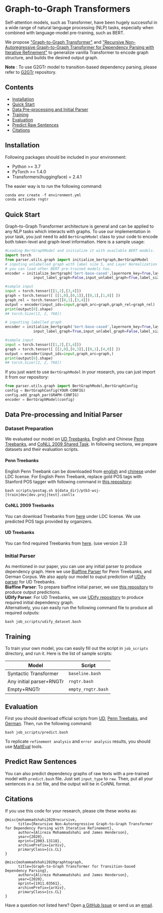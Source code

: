 Graph-to-Graph Transformers
=================

Self-attention models, such as Transformer, have been hugely successful in a wide
range of natural language processing (NLP) tasks, especially when combined with
language-model pre-training, such as BERT.

We propose ["Graph-to-Graph Transformer"](https://github.com/alirezamshi/G2GTr) and 
["Recursive Non-Autoregressive Graph-to-Graph Transformer for Dependency Parsing with Iterative Refinement"](https://arxiv.org/abs/2003.13118)
to generalize vanilla Transformer to encode graph structure, and builds the desired
output graph.

**Note** : To use G2GTr model to transition-based dependency parsing, please refer to [G2GTr](https://github.com/alirezamshi/G2GTr) repository.

Contents
---------------

- [Installation](#installation)
- [Quick Start](#othertasks)
- [Data Pre-processing and Initial Parser](#datapreprocessingandinitialparser)
- [Training](#training)
- [Evaluation](#evaluation)
- [Predict Raw Sentences](#predictraw)
- [Citations](#citations)

<a name="installation"/>  

Installation
--------------  
Following packages should be included in your environment:

- Python >= 3.7
- PyTorch >= 1.4.0
- Transformers(huggingface) = 2.4.1
  
The easier way is to run the following command:  

``` python 
conda env create -f environment.yml
conda activate rngtr
```

<a name="othertasks"/>  

Quick Start
-------------

Graph-to-Graph Transformer architecture is general and can be applied to
any NLP tasks which interacts with graphs. To use our implementation in your
task, you just need to add `BertGraphModel` class to your code to encode
both token-level and graph-level information. Here is a sample usage:

```python
#Loading BertGraphModel and initialize it with available BERT models.
import torch
from parser.utils.graph import initialize_bertgraph,BertGraphModel
# inputing unlabelled graph with label size 5, and Layer Normalization of key
# you can load other BERT pre-trained models too.
encoder = initialize_bertgraph('bert-base-cased',layernorm_key=True,layernorm_value=False,
             input_label_graph=False,input_unlabel_graph=True,label_size=5)

#sample input
input = torch.tensor([[1,2],[3,4]])
graph = torch.tensor([ [[1,0],[0,1]],[[0,1],[1,0]] ])
graph_rel = torch.tensor([[0,1],[3,4]])
output = encoder(input_ids=input,graph_arc=graph,graph_rel=graph_rel)
print(output[0].shape)
## torch.Size([2, 2, 768])

# inputting labelled graph
encoder = initialize_bertgraph('bert-base-cased',layernorm_key=True,layernorm_value=False,
             input_label_graph=True,input_unlabel_graph=False,label_size=5)

#sample input
input = torch.tensor([[1,2],[3,4]])
graph = torch.tensor([ [[2,0],[0,3]],[[0,1],[4,0]] ])
output = encoder(input_ids=input,graph_arc=graph,)
print(output[0].shape)
## torch.Size([2, 2, 768])
```
If you just want to use `BertGraphModel` in your research, you can just import it
from our repository:
```python
from parser.utils.graph import BertGraphModel,BertGraphConfig
config = BertGraphConfig(YOUR-CONFIG)
config.add_graph_par(GRAPH-CONFIG)
encoder = BertGraphModel(config)
```

<a name="datapreprocessingandinitialparser"/>  

Data Pre-processing and Initial Parser 
-----------------  

### Dataset Preparation  

We evaluated our model on [UD Treebanks](https://universaldependencies.org/), English 
and Chinese [Penn Treebanks](https://catalog.ldc.upenn.edu/LDC99T42), 
and [CoNLL 2009 Shared Task](https://www.aclweb.org/anthology/W09-1201/). 
In following sections, we prepare datasets and their evaluation scripts.

#### Penn Treebanks
English Penn Treebank can be downloaded from [english](https://catalog.ldc.upenn.edu/LDC99T42) and
[chinese](https://catalog.ldc.upenn.edu/LDC2005T01) under LDC license. For English 
Penn Treebank, replace gold POS tags with Stanford POS tagger with following command in 
[this repository](https://github.com/shuoyangd/hoolock):  
```
bash scripts/postag.sh ${data_dir}/ptb3-wsj-[train|dev|dev.proj|test].conllx
```

#### CoNLL 2009 Treebanks
You can download Treebanks from [here](https://catalog.ldc.upenn.edu/LDC2012T03) under
LDC license. We use predicted POS tags provided by organizers.

#### UD Treebanks
You can find required Treebanks from [here](https://universaldependencies.org/).
(use version 2.3)

### Initial Parser
As mentioned in our paper, you can use any initial parser to produce dependency graph. 
Here we use [Biaffine Parser](https://arxiv.org/abs/1611.01734) for Penn Treebanks, and German Corpus. We also apply our
model to ouput prediction of [UDify parser](https://arxiv.org/abs/1904.02099) for UD Treebanks.  
**Biaffine Parser**: To prepare biaffine initial parser, we use [this repository](https://github.com/yzhangcs/parser) 
to produce output predictions.  
**UDify Parser**: For UD Treebanks, we use [UDify repository](https://github.com/Hyperparticle/udify)
to produce required initial dependency graph.  
Alternatively, you can easily run the following command file to produce all required outputs:  
```
bash job_scripts/udify_dataset.bash
```

<a name="training"/>  

Training
-------------

To train your own model, you can easily fill out the script in `job_scripts` directory, 
and run it. Here is the list of sample scripts:  

Model | Script 
--- | ---  
Syntactic Transformer | `baseline.bash` | 
Any initial parser+RNGTr | `rngtr.bash` |
Empty+RNGTr | `empty_rngtr.bash` |

<a name="evaluation"/>  

Evaluation
-------------

First you should download official scripts from [UD](https://universaldependencies.org/conll18/evaluation.html), 
[Penn Treebaks](https://depparse.uvt.nl/), and [German](https://ufal.mff.cuni.cz/conll2009-st/eval-data.html). Then,
run the following command:  
```
bash job_scripts/predict.bash
```

To replicate `refinement analysis` and `error analysis` results, you should use 
[MaltEval](http://www.maltparser.org/malteval.html) tools.

<a name="predictraw"/>  

Predict Raw Sentences
--------------------- 

You can also predict dependency graphs of raw texts with a pre-trained model with ```predict.bash``` file. Just set ```input_type``` to ```raw```. Then, put all your sentences in a .txt file, and the output will be in CoNNL format.

Citations
-------------

<a name="citations"/>  

If you use this code for your research, please cite these works as:
```
@misc{mohammadshahi2020recursive,
      title={Recursive Non-Autoregressive Graph-to-Graph Transformer for Dependency Parsing with Iterative Refinement}, 
      author={Alireza Mohammadshahi and James Henderson},
      year={2020},
      eprint={2003.13118},
      archivePrefix={arXiv},
      primaryClass={cs.CL}
}
```
```
@misc{mohammadshahi2020graphtograph,
      title={Graph-to-Graph Transformer for Transition-based Dependency Parsing}, 
      author={Alireza Mohammadshahi and James Henderson},
      year={2020},
      eprint={1911.03561},
      archivePrefix={arXiv},
      primaryClass={cs.CL}
}
```
Have a question not listed here? Open [a GitHub Issue](https://github.com/idiap/g2g-transformer/issues) or 
send us an [email](alireza.mohammadshahi@idiap.ch).
